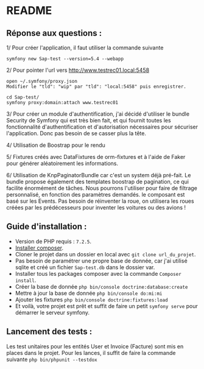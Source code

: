 # README

## Réponse aux questions :
1/ Pour créer l'application, il faut utiliser la commande suivante
```
symfony new Sap-test --version=5.4 --webapp
```
2/ Pour pointer l'url vers http://www.testrec01.local:5458

```
open ~/.symfony/proxy.json
Modifier le "tld": "wip" par "tld": "local:5458" puis enregistrer.

cd Sap-test/
symfony proxy:domain:attach www.testrec01
```

3/ Pour créer un module d'authentification, j'ai décidé d'utiliser le bundle Security de Symfony qui est très bien fait, et qui fournit toutes les fonctionnalité d'authentification et d'autorisation nécessaires pour sécuriser l'application. Donc pas besoin de se casser plus la tête.

4/ Utilisation de Boostrap pour le rendu

5/ Fixtures créés avec DataFixtures de orm-fixtures et à l'aide de Faker pour générer aléatoirement les informations.

6/ Utilisation de KnpPaginatorBundle car c'est un system déjà pré-fait. Le bundle propose également des templates boostrap de pagination, ce qui facilite énormément de tâches.
Nous pourrons l'utiliser pour faire de filtrage personnalisé, en fonction des paramètres demandés. le composant est basé sur les Events.
Pas besoin de réinventer la roue, on utilisera les roues créées par les prédécesseurs pour inventer les voitures ou des avions !


## Guide d'installation :

- Version de PHP requis : ``7.2.5``.
- [Installer composer](https://getcomposer.org/download/).
- Cloner le projet dans un dossier en local avec ```git clone url_du_projet```.
- Pas besoin de paramétrer une propre base de donnée, car j'ai utilisé sqlite et créé un fichier ``Sap-test.db`` dans le dossier var.
- Installer tous les packages composer avec la commande ```Composer install```.
- Créer la base de donnée ``php bin/console doctrine:database:create``
- Mettre à jour la base de donnée ``php bin/console do:mi:mi``
- Ajouter les fixtures ```php bin/console doctrine:fixtures:load```
- Et voilà, votre projet est prêt et suffit de faire un petit ```symfony serve``` pour démarrer le serveur symfony.

## Lancement des tests :

Les test unitaires pour les entités User et Invoice (Facture) sont mis en places dans le projet.
Pour les lances, il suffit de faire la commande suivante ```php bin/phpunit --testdox```


